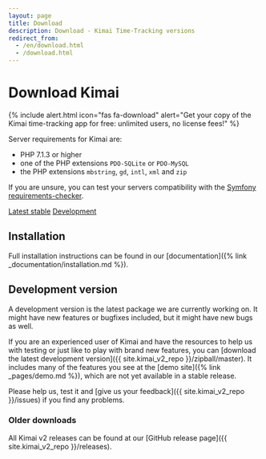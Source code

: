 ```yaml
---
layout: page
title: Download
description: Download - Kimai Time-Tracking versions
redirect_from:
  - /en/download.html
  - /download.html
---
```


# Download Kimai

{% include alert.html icon="fas fa-download" alert="Get your copy of the Kimai time-tracking app for free: unlimited users, no license fees!" %}

Server requirements for Kimai are: 

- PHP 7.1.3 or higher 
- one of the PHP extensions `PDO-SQLite` or `PDO-MySQL`
- the PHP extensions `mbstring`, `gd`, `intl`, `xml` and `zip` 

If you are unsure, you can test your servers compatibility with the [Symfony requirements-checker](http://symfony.com/doc/current/reference/requirements.html).

<a href="{{ site.kimai_v2_repo }}/releases" class="btn btn-primary"><i class="fas fa-download"></i> Latest stable</a>
<a href="{{ site.kimai_v2_repo }}/zipball/master" class="btn btn-secondary"><i class="fas fa-download"></i> Development</a>

## Installation

Full installation instructions can be found in our [documentation]({% link _documentation/installation.md %}).

## Development version

A development version is the latest package we are currently working on. It might have new features or bugfixes included, but it might have new bugs as well.

If you are an experienced user of Kimai and have the resources to help us with testing or just like to play with brand new features,
you can [download the latest development version]({{ site.kimai_v2_repo }}/zipball/master).
It includes many of the features you see at the [demo site]({% link _pages/demo.md %}), which are not yet available in a stable release.

Please help us, test it and [give us your feedback]({{ site.kimai_v2_repo }}/issues) if you find any problems.

### Older downloads

All Kimai v2 releases can be found at our [GitHub release page]({{ site.kimai_v2_repo }}/releases).